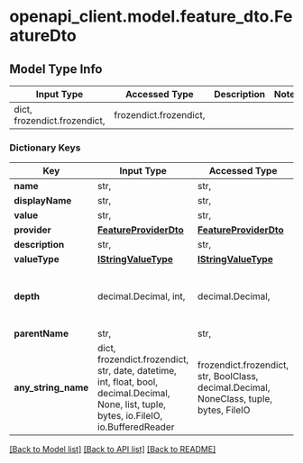 # openapi_client.model.feature_dto.FeatureDto

## Model Type Info
Input Type | Accessed Type | Description | Notes
------------ | ------------- | ------------- | -------------
dict, frozendict.frozendict,  | frozendict.frozendict,  |  | 

### Dictionary Keys
Key | Input Type | Accessed Type | Description | Notes
------------ | ------------- | ------------- | ------------- | -------------
**name** | str,  | str,  |  | [optional] 
**displayName** | str,  | str,  |  | [optional] 
**value** | str,  | str,  |  | [optional] 
**provider** | [**FeatureProviderDto**](FeatureProviderDto.md) | [**FeatureProviderDto**](FeatureProviderDto.md) |  | [optional] 
**description** | str,  | str,  |  | [optional] 
**valueType** | [**IStringValueType**](IStringValueType.md) | [**IStringValueType**](IStringValueType.md) |  | [optional] 
**depth** | decimal.Decimal, int,  | decimal.Decimal,  |  | [optional] value must be a 32 bit integer
**parentName** | str,  | str,  |  | [optional] 
**any_string_name** | dict, frozendict.frozendict, str, date, datetime, int, float, bool, decimal.Decimal, None, list, tuple, bytes, io.FileIO, io.BufferedReader | frozendict.frozendict, str, BoolClass, decimal.Decimal, NoneClass, tuple, bytes, FileIO | any string name can be used but the value must be the correct type | [optional]

[[Back to Model list]](../../README.md#documentation-for-models) [[Back to API list]](../../README.md#documentation-for-api-endpoints) [[Back to README]](../../README.md)

